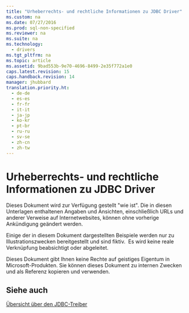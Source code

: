 ```yaml
---
title: "Urheberrechts- und rechtliche Informationen zu JDBC Driver"
ms.custom: na
ms.date: 07/27/2016
ms.prod: sql-non-specified
ms.reviewer: na
ms.suite: na
ms.technology: 
  - drivers
ms.tgt_pltfrm: na
ms.topic: article
ms.assetid: 9bad553b-9e70-4696-8499-2e35f772a1e0
caps.latest.revision: 15
caps.handback.revision: 14
manager: jhubbard
translation.priority.ht: 
  - de-de
  - es-es
  - fr-fr
  - it-it
  - ja-jp
  - ko-kr
  - pt-br
  - ru-ru
  - sv-se
  - zh-cn
  - zh-tw
---
```

# Urheberrechts- und rechtliche Informationen zu JDBC Driver
  Dieses Dokument wird zur Verfügung gestellt "wie ist". Die in diesen Unterlagen enthaltenen Angaben und Ansichten, einschließlich URLs und anderer Verweise auf Internetwebsites, können ohne vorherige Ankündigung geändert werden.  
  
 Einige der in diesem Dokument dargestellten Beispiele werden nur zu Illustrationszwecken bereitgestellt und sind fiktiv.  Es wird keine reale Verknüpfung beabsichtigt oder abgeleitet.  
  
 Dieses Dokument gibt Ihnen keine Rechte auf geistiges Eigentum in Microsoft\-Produkten. Sie können dieses Dokument zu internen Zwecken und als Referenz kopieren und verwenden.  
  
## Siehe auch  
 [Übersicht über den JDBC-Treiber](../content/Overview-of-the-JDBC-Driver.md)  
  
  